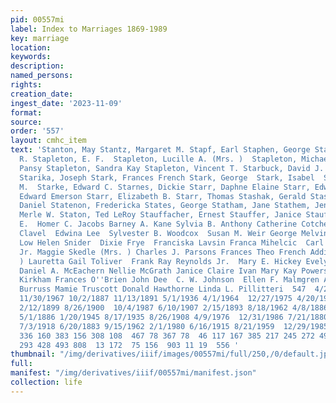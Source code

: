 ```yaml
---
pid: 00557mi
label: Index to Marriages 1869-1989
key: marriage
location: 
keywords: 
description: 
named_persons: 
rights: 
creation_date: 
ingest_date: '2023-11-09'
format: 
source: 
order: '557'
layout: cmhc_item
text: 'Stanton, May Stantz, Margaret M. Stapf, Earl Staphen, George Staples, Charles
  R. Stapleton, E. F.  Stapleton, Lucille A. (Mrs. )  Stapleton, Michael Reed Stapleton,
  Pansy Stapleton, Sandra Kay Stapleton, Vincent T. Starbuck, David J. Starc, Philip
  Starika, Joseph Stark, Frances French Stark, George  Stark, Isabel  Stark, John
  M.  Starke, Edward C. Starnes, Dickie Starr, Daphne Elaine Starr, Edward E. Starr,
  Edward Emerson Starr, Elizabeth B. Starr, Thomas Stashak, Gerald Stashefsky, Edward
  Daniel Statenon, Fredericka States, George Statham, Jane Stathem, Jennie Staton,
  Merle W. Staton, Ted LeRoy Stauffacher, Ernest Stauffer, Janice Stauffer, Kevin
  E.  Homer C. Jacobs Barney A. Kane Sylvia B. Anthony Catherine Cotchevar Marion
  Clavel  Edwina Lee  Sylvester B. Woodcox  Susan M. Weir George Melvin  John Dawson
  Low Helen Snider  Dixie Frye  Franciska Lavsin Franca Mihelcic  Carl B. Peterson
  Jr. Maggie Skedle (Mrs. ) Charles J. Parsons Frances Theo French Addie Howell (Mrs.
  ) Lauretta Gail Toliver  Frank Ray Reynolds Jr.  Mary E. Hickey Evelyn Irene Lindie
  Daniel A. McEachern Nellie McGrath Janice Claire Ivan Mary Kay Powers Benjamin F.
  Kirkham Frances O''Brien John Dee  C. W. Johnson  Ellen F. Malmgren Ardath Gail
  Burruss Mamie Truscott Donald Hawthorne Linda L. Pillitteri  547  4/22/1907 2/23/1937
  11/30/1967 10/2/1887 11/13/1891 5/1/1936 4/1/1964  12/27/1975 4/20/1942 1/11/1975  10/22/1966  12/21/1968
  2/12/1899 8/26/1900  10/4/1987 6/10/1907 2/15/1893 8/18/1962 4/8/1886 1/7/1985 2/14/1981
  5/1/1886 1/20/1945 8/17/1935 8/26/1908 4/9/1976  12/31/1986 7/21/1880 8/16/1926
  7/3/1918 6/20/1883 9/15/1962 2/1/1980 6/16/1915 8/21/1959  12/29/1985  12  14 479  380
  336 160 383 156 308 108  467 78 367 78  46 117 167 385 217 245 272 496  71 283 151
  293 428 493 808  13 172  75 156  903 11 19  556 '
thumbnail: "/img/derivatives/iiif/images/00557mi/full/250,/0/default.jpg"
full: 
manifest: "/img/derivatives/iiif/00557mi/manifest.json"
collection: life
---
```

